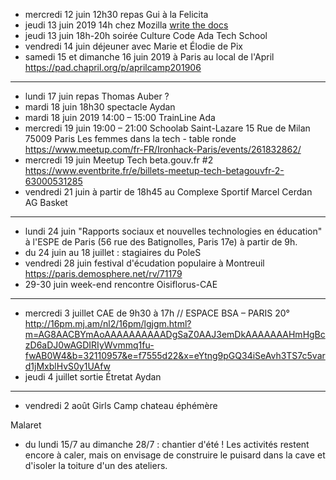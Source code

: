 - mercredi 12 juin 12h30 repas Gui à la Felicita
- jeudi 13 juin 2019 14h chez Mozilla [write the docs](https://www.meetup.com/fr-FR/Write-the-Docs-Paris/events/260964602/)
- jeudi 13 juin 18h-20h soirée Culture Code Ada Tech School
- vendredi 14 juin déjeuner avec Marie et Élodie de Pix
- samedi 15 et dimanche 16 juin 2019 à Paris au local de l'April https://pad.chapril.org/p/aprilcamp201906
---
- lundi 17 juin repas Thomas Auber ?
- mardi 18 juin 18h30 spectacle Aydan
- mardi 18 juin 2019 14:00 – 15:00 TrainLine Ada
- mercredi 19 juin 19:00 – 21:00 Schoolab Saint-Lazare 15 Rue de Milan 75009 Paris Les femmes dans la tech - table ronde https://www.meetup.com/fr-FR/Ironhack-Paris/events/261832862/
- mercredi 19 juin Meetup Tech beta.gouv.fr #2 https://www.eventbrite.fr/e/billets-meetup-tech-betagouvfr-2-63000531285
- vendredi 21 juin à partir de 18h45 au Complexe Sportif Marcel Cerdan AG Basket
---
- lundi 24 juin "Rapports sociaux et nouvelles technologies en éducation"  à l'ESPE de Paris (56 rue des Batignolles, Paris 17e) à partir de 9h.
- du 24 juin au 18 juillet : stagiaires du PoleS
- vendredi 28 juin festival d'écudation populaire à Montreuil https://paris.demosphere.net/rv/71179
- 29-30 juin week-end rencontre Oisiflorus-CAE
---
- mercredi 3 juillet CAE  de 9h30 à 17h // ESPACE BSA – PARIS 20° http://16pm.mj.am/nl2/16pm/lgjgm.html?m=AG8AACBYmAoAAAAAAAAAADgSaZ0AAJ3emDkAAAAAAAHmHgBczD6aDJ0wAGDIRIyWvmmq1fu-fwAB0W4&b=32110957&e=f7555d22&x=eYtng9pGQ34iSeAvh3TS7c5vard1jMxblHvS0y1UAfw
- jeudi 4 juillet sortie Étretat Aydan
---
- vendredi 2 août Girls Camp chateau éphémère


Malaret
- du lundi 15/7 au dimanche 28/7 : chantier d'été ! Les activités
restent encore à caler, mais on envisage de construire le puisard dans
la cave et d'isoler la toiture d'un des ateliers. 
